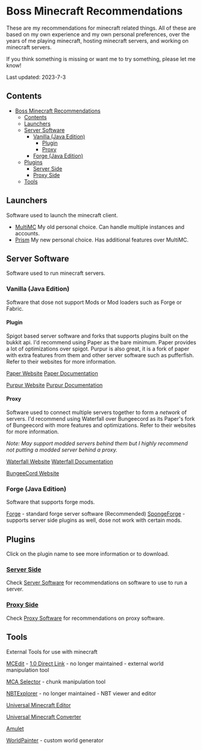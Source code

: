 # Boss Minecraft Recommendations

These are my recommendations for minecraft related things.
All of these are based on my own experience and my own personal preferences, over the years of me playing minecraft, hosting minecraft servers, and working on minecraft servers.

If you think something is missing or want me to try something, please let me know!

Last updated: 2023-7-3

## Contents

- [Boss Minecraft Recommendations](#boss-minecraft-recommendations)
  - [Contents](#contents)
  - [Launchers](#launchers)
  - [Server Software](#server-software)
    - [Vanilla (Java Edition)](#vanilla-java-edition)
      - [Plugin](#plugin)
      - [Proxy](#proxy)
    - [Forge (Java Edition)](#forge-java-edition)
  - [Plugins](#plugins)
    - [Server Side](#server-side)
    - [Proxy Side](#proxy-side)
  - [Tools](#tools)

## Launchers

Software used to launch the minecraft client.

- [MultiMC](https://multimc.org/) My old personal choice. Can handle multiple instances and accounts.
- [Prism](https://prismlauncher.org/) My new personal choice. Has additional features over MultiMC.

## Server Software

Software used to run minecraft servers.

### Vanilla (Java Edition)

Software that dose not support Mods or Mod loaders such as Forge or Fabric.

#### Plugin

Spigot based server software and forks that supports plugins built on the bukkit api.
I'd recommend using Paper as the bare minimum. Paper provides a lot of optimizations over spigot. Purpur is also great, it is a fork of paper with extra features from them and other server software such as pufferfish. Refer to their websites for more information.

[Paper Website](https://papermc.io/)
[Paper Documentation](https://paper.readthedocs.io/en/latest/)

[Purpur Website](https://purpurmc.org/)
[Purpur Documentation](https://purpurmc.org/docs/)

#### Proxy

Software used to connect multiple servers together to form a *network* of servers.
I'd recommend using Waterfall over Bungeecord as its Paper's fork of Bungeecord with more features and optimizations. Refer to their websites for more information.

*Note: May support modded servers behind them but I highly recommend not putting a modded server behind a proxy.*

[Waterfall Website](https://papermc.io/downloads#Waterfall)
[Waterfall Documentation](https://paper.readthedocs.io/en/latest/#running-a-waterfall-proxy)

[BungeeCord Website](https://www.spigotmc.org/wiki/bungeecord/)

### Forge (Java Edition)

Software that supports forge mods.

[Forge](https://files.minecraftforge.net/net/minecraftforge/forge/index_1.12.2.html) - standard forge server software (Recommended)
[SpongeForge](https://www.spongepowered.org/downloads/spongeforge) - supports server side plugins as well, dose not work with certain mods.

## Plugins

Click on the plugin name to see more information or to download.

### [Server Side](./server-side-plugins.md)

Check [Server Software](#server-software) for recommendations on software to use to run a server.

### [Proxy Side](./proxy-side-plugins.md)

Check [Proxy Software](#proxy) for recommendations on proxy software.

## Tools

External Tools for use with minecraft

[MCEdit](https://www.mcedit.net/downloads.html) - [1.0 Direct Link](https://github.com/Podshot/MCEdit-Unified/releases) - no longer maintained - external world manipulation tool

[MCA Selector](https://github.com/Querz/mcaselector/releases) - chunk manipulation tool

[NBTExplorer](https://github.com/jaquadro/NBTExplorer/releases) - no longer maintained - NBT viewer and editor

[Universal Minecraft Editor](https://www.universalminecrafteditor.com/)

[Universal Minecraft Converter](https://www.universalminecraftconverter.com/)

[Amulet](https://www.amuletmc.com/)

[WorldPainter](https://www.worldpainter.net/) - custom world generator
